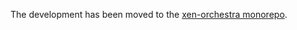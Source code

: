 The development has been moved to the [xen-orchestra monorepo](https://github.com/vatesfr/xen-orchestra/tree/master/packages/xo-collection).
